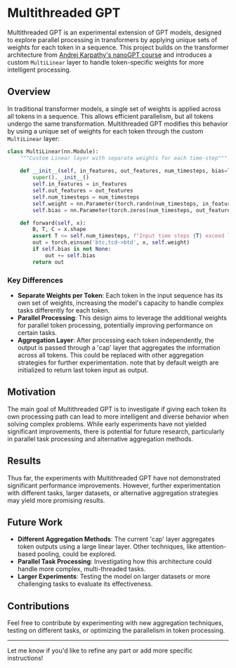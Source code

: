 # Multithreaded GPT

Multithreaded GPT is an experimental extension of GPT models, designed to explore parallel processing in transformers by applying unique sets of weights for each token in a sequence. This project builds on the transformer architecture from [Andrej Karpathy's nanoGPT course](https://github.com/karpathy/nanoGPT) and introduces a custom `MultiLinear` layer to handle token-specific weights for more intelligent processing.

## Overview

In traditional transformer models, a single set of weights is applied across all tokens in a sequence. This allows efficient parallelism, but all tokens undergo the same transformation. Multithreaded GPT modifies this behavior by using a unique set of weights for each token through the custom `MultiLinear` layer:

```python
class MultiLinear(nn.Module):
    """Custom Linear layer with separate weights for each time-step"""
    
    def __init__(self, in_features, out_features, num_timesteps, bias=True):
        super().__init__()
        self.in_features = in_features
        self.out_features = out_features
        self.num_timesteps = num_timesteps
        self.weight = nn.Parameter(torch.randn(num_timesteps, in_features, out_features))
        self.bias = nn.Parameter(torch.zeros(num_timesteps, out_features)) if bias else None

    def forward(self, x):
        B, T, C = x.shape
        assert T <= self.num_timesteps, f"Input time steps {T} exceed layer's configured time steps {self.num_timesteps}"
        out = torch.einsum('btc,tcd->btd', x, self.weight)
        if self.bias is not None:
            out += self.bias
        return out
```

### Key Differences
- **Separate Weights per Token**: Each token in the input sequence has its own set of weights, increasing the model's capacity to handle complex tasks differently for each token.
- **Parallel Processing**: This design aims to leverage the additional weights for parallel token processing, potentially improving performance on certain tasks.
- **Aggregation Layer**: After processing each token independently, the output is passed through a 'cap' layer that aggregates the information across all tokens. This could be replaced with other aggregation strategies for further experimentation. note that by default weigth are initialized to return last token input as output.

## Motivation

The main goal of Multithreaded GPT is to investigate if giving each token its own processing path can lead to more intelligent and diverse behavior when solving complex problems. While early experiments have not yielded significant improvements, there is potential for future research, particularly in parallel task processing and alternative aggregation methods.

## Results

Thus far, the experiments with Multithreaded GPT have not demonstrated significant performance improvements. However, further experimentation with different tasks, larger datasets, or alternative aggregation strategies may yield more promising results.

## Future Work

- **Different Aggregation Methods**: The current 'cap' layer aggregates token outputs using a large linear layer. Other techniques, like attention-based pooling, could be explored.
- **Parallel Task Processing**: Investigating how this architecture could handle more complex, multi-threaded tasks.
- **Larger Experiments**: Testing the model on larger datasets or more challenging tasks to evaluate its effectiveness.

## Contributions

Feel free to contribute by experimenting with new aggregation techniques, testing on different tasks, or optimizing the parallelism in token processing.

---

Let me know if you'd like to refine any part or add more specific instructions!
